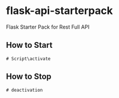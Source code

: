# flask-api-starterpack
Flask Starter Pack for Rest Full API

## How to Start
`# Script\activate`

## How to Stop
`# deactivation`
